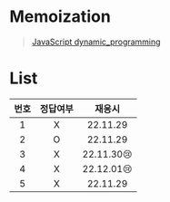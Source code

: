 # Memoization

> [JavaScript dynamic_programming](../../../theory/dynamic_programming.md)

# List

| 번호 | 정답여부 |   재응시   |
| :--: | :------: | :--------: |
|  1   |    X     |  22.11.29  |
|  2   |    O     |  22.11.29  |
|  3   |    X     | 22.11.30😢 |
|  4   |    X     | 22.12.01😢 |
|  5   |    X     |  22.11.29  |
